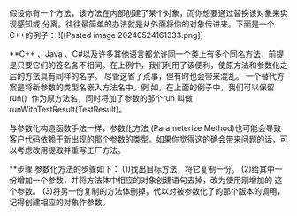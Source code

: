 假设你有一个方法，该方法在内部创建了某个对象，而你想要通过替换该对象来实现感知或 分离。往往最简单的办法就是从外面将你的对象传进来。下面是一个C++的例子：
![[Pasted image 20240524161333.png]]

**C++ 、Java 、C#以及许多其他语言都允许同一个类上有多个同名方法，前提是只要它们的签名各不相同。在上例中，我们利用了该便利，使原方法和参数化之后的方法具有同样的名字。 尽管这省了点事，但有时也会带来混乱。 一个替代方案是将新参数的类型名嵌入方法名中。例 如，在上面的例子中，我们可以保留run()  作为原方法名，同时将加了参数的那个run 叫做 runWithTestResult(TestResult)。

与参数化构造函数手法一样，参数化方法 (Parameterize Method)也可能会导致客户代码依赖于新出现的那个参数的类型。如果你觉得这的确会带来问题的话，可以考虑改用提取并重写工厂方法。

**步骤
参数化方法的步骤如下：
(1)找出目标方法，将它复制一份。
(2)给其中一份增加一个参数，并将方法体中相应的对象创建语句去掉，改为使用刚增加的 这个参数。
(3)将另一份复制的方法体删掉，代以对被参数化了的那个版本的调用，记得创建相应的对象作参数。